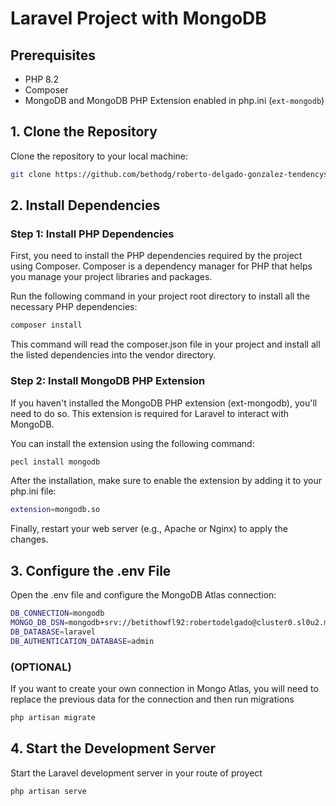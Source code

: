 # Laravel Project with MongoDB

## Prerequisites

- PHP 8.2 
- Composer
- MongoDB and MongoDB PHP Extension enabled in php.ini (`ext-mongodb`)

## 1. Clone the Repository

Clone the repository to your local machine:

```bash
git clone https://github.com/bethodg/roberto-delgado-gonzalez-tendencys-test.git
```
## 2. Install Dependencies

### Step 1: Install PHP Dependencies
First, you need to install the PHP dependencies required by the project using Composer. Composer is a dependency manager for PHP that helps you manage your project libraries and packages.

Run the following command in your project root directory to install all the necessary PHP dependencies:

```bash
composer install
```
This command will read the composer.json file in your project and install all the listed dependencies into the vendor directory.

### Step 2: Install MongoDB PHP Extension

If you haven't installed the MongoDB PHP extension (ext-mongodb), you'll need to do so. This extension is required for Laravel to interact with MongoDB.

You can install the extension using the following command:

```bash
pecl install mongodb
```
After the installation, make sure to enable the extension by adding it to your php.ini file:

```bash
extension=mongodb.so
```
Finally, restart your web server (e.g., Apache or Nginx) to apply the changes.

## 3. Configure the .env File

Open the .env file and configure the MongoDB Atlas connection:
```bash
DB_CONNECTION=mongodb
MONGO_DB_DSN=mongodb+srv://betithowfl92:robertodelgado@cluster0.sl0u2.mongodb.net/?retryWrites=true&w=majority
DB_DATABASE=laravel
DB_AUTHENTICATION_DATABASE=admin
```
### (OPTIONAL)

If you want to create your own connection in Mongo Atlas, you will need to replace the previous data for the connection and then run migrations
```bash
php artisan migrate
```

## 4. Start the Development Server

Start the Laravel development server in your route of proyect

```bash
php artisan serve
```










